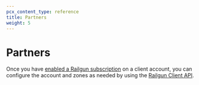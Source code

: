 ```yaml
---
pcx_content_type: reference
title: Partners
weight: 5
---
```


# Partners

Once you have [enabled a Railgun subscription](/tenant/how-to/manage-subscriptions/#account-subscriptions) on a client account, you can configure the account and zones as needed by using the [Railgun Client API](/railgun/partners/client-api/).